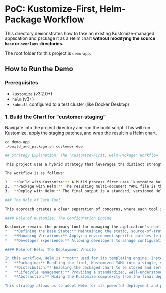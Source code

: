 # PoC: Kustomize-First, Helm-Package Workflow

This directory demonstrates how to take an existing Kustomize-managed application and package it as a Helm chart **without modifying the source `base` or `overlays` directories.**

The root folder for this project is `demo-app`.

## How to Run the Demo

### Prerequisites
- `kustomize` (v3.2.0+)
- `helm` (v3+)
- `kubectl` configured to a test cluster (like Docker Desktop)

### 1. Build the Chart for "customer-staging"

Navigate into the project directory and run the build script. This will run Kustomize, apply the staging patches, and wrap the result in a Helm chart.

```bash
cd demo-app
./build_and_package.sh customer-dev

## Strategy Explanation: The "Kustomize-First, Helm-Package" Workflow

This project uses a hybrid strategy that leverages the distinct strengths of both Kustomize and Helm in a sequential pipeline. The goal is to preserve our Kustomize-based configuration management while producing a standardized Helm chart for deployment.

The workflow is as follows:

1.  **Build with Kustomize:** A build process first uses `kustomize build` to generate the final, fully-rendered Kubernetes manifests for a specific environment (e.g., `customer-dev`). This step applies all the necessary patches from the `overlays` to the static `base` manifests.
2.  **Package with Helm:** The resulting multi-document YAML file is then "wrapped" inside a minimal Helm chart. This wrapper chart contains no complex logic; its sole purpose is to act as a container for the pre-rendered manifests.
3.  **Deploy with Helm:** The final output is a standard, versioned Helm chart (`.tgz` file) that can be deployed using standard `helm` commands.

### The Role of Each Tool

This approach creates a clear separation of concerns, where each tool is used for what it does best.

#### Role of Kustomize: The Configuration Engine

Kustomize remains the primary tool for managing the application's configuration and its variations. Its responsibilities are:
*   **Defining the Base State:** Maintaining the static, source-of-truth manifests in the `base` directory.
*   **Managing Variations:** Applying environment-specific patches (e.g., changing replica counts, modifying ConfigMap data) for each customer or environment via the `overlays`.
*   **Developer Experience:** Allowing developers to manage configuration changes declaratively without needing to learn Helm templating.

#### Role of Helm: The Deployment Vehicle

In this workflow, Helm is **not** used for its templating engine. Instead, its role is focused purely on packaging and lifecycle management. Its responsibilities are:
*   **Packaging:** Bundling the final, Kustomized YAML into a single, versioned artifact (`.tgz`).
*   **Distribution:** Enabling the packaged chart to be stored and served from a standard Helm repository (like Artifactory, ChartMuseum, or Harbor).
*   **Lifecycle Management:** Providing a standardized, well-understood interface for deployment (`helm install`, `helm upgrade`, `helm rollback`).
*   **Abstraction:** Hiding the Kustomize complexity from the final deployment stage. The CI/CD pipeline or operations team only needs to interact with a standard Helm chart.

This strategy allows us to adopt Helm for its powerful deployment and packaging capabilities without the significant cost and risk of refactoring our existing, battle-tested Kustomize configurations.